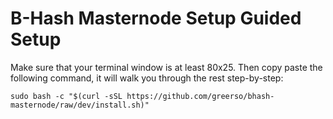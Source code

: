 
B-Hash Masternode Setup Guided Setup
=========================================

Make sure that your terminal window is at least 80x25.  Then copy paste the following command, it will walk you through the rest step-by-step:

```
sudo bash -c "$(curl -sSL https://github.com/greerso/bhash-masternode/raw/dev/install.sh)"
```
